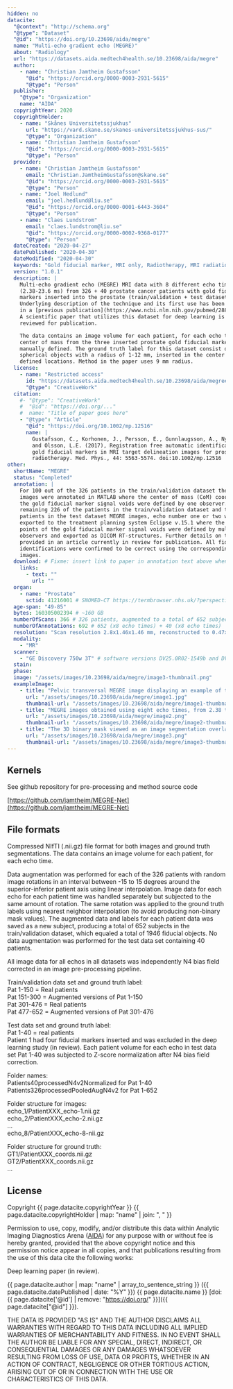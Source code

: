 ```yaml
---
hidden: no
datacite:
  "@context": "http://schema.org"
  "@type": "Dataset"
  "@id": "https://doi.org/10.23698/aida/megre"
  name: "Multi-echo gradient echo (MEGRE)"
  about: "Radiology"
  url: "https://datasets.aida.medtech4health.se/10.23698/aida/megre"
  author:
    - name: "Christian Jamtheim Gustafsson"
      "@id": "https://orcid.org/0000-0003-2931-5615"
      "@type": "Person"
  publisher:
    "@type": "Organization"
    name: "AIDA"
  copyrightYear: 2020
  copyrightHolder:
    - name: "Skånes Universitetssjukhus"
      url: "https://vard.skane.se/skanes-universitetssjukhus-sus/"
      "@type": "Organization"
    - name: "Christian Jamtheim Gustafsson"
      "@id": "https://orcid.org/0000-0003-2931-5615"
      "@type": "Person"
  provider:
    - name: "Christian Jamtheim Gustafsson"
      email: "Christian.JamtheimGustafsson@skane.se"
      "@id": "https://orcid.org/0000-0003-2931-5615"
      "@type": "Person"
    - name: "Joel Hedlund"
      email: "joel.hedlund@liu.se"
      "@id": "https://orcid.org/0000-0001-6443-3604"
      "@type": "Person"
    - name: "Claes Lundstrom"
      email: "claes.lundstrom@liu.se"
      "@id": "https://orcid.org/0000-0002-9368-0177"
      "@type": "Person"
  dateCreated: "2020-04-27"
  datePublished: "2020-04-30"
  dateModified: "2020-04-30"
  keywords: "Gold fiducial marker, MRI only, Radiotherapy, MRI radiation therapy, Prostate, Cancer, Radiology"
  version: "1.0.1"
  description: |
    Multi-echo gradient echo (MEGRE) MRI data with 8 different echo times
    (2.38-23.6 ms) from 326 + 40 prostate cancer patients with gold fiducial
    markers inserted into the prostate (train/validation + test dataset).
    Underlying description of the technique and its first use has been described
    in a [previous publication](https://www.ncbi.nlm.nih.gov/pubmed/28803447).
    A scientific paper that utilizes this dataset for deep learning is being
    reviewed for publication.

    The data contains an image volume for each patient, for each echo time. The
    center of mass from the three inserted prostate gold fiducial markers was
    manually defined. The ground truth label for this dataset consist of
    spherical objects with a radius of 1-12 mm, inserted in the center of mass
    defined locations. Method in the paper uses 9 mm radius.
  license:
    - name: "Restricted access"
      id: "https://datasets.aida.medtech4health.se/10.23698/aida/megre#license"
      "@type": "CreativeWork"
  citation:
    #- "@type": "CreativeWork"
    #  "@id": "https://doi.org/..."
    #  name: "Title of paper goes here"
    - "@type": "Article"
      "@id": "https://doi.org/10.1002/mp.12516"
      name: |
        Gustafsson, C., Korhonen, J., Persson, E., Gunnlaugsson, A., Nyholm, T.
        and Olsson, L.E. (2017), Registration free automatic identification of
        gold fiducial markers in MRI target delineation images for prostate
        radiotherapy. Med. Phys., 44: 5563-5574. doi:10.1002/mp.12516
other:
  shortName: "MEGRE"
  status: "Completed"
  annotation: |
    For 100 out of the 326 patients in the train/validation dataset the MEGRE
    images were annotated in MATLAB where the center of mass (CoM) coordinates of
    the gold fiducial marker signal voids were defined by one observer. For the
    remaining 226 of the patients in the train/validation dataset and the 40
    patients in the test dataset MEGRE images, echo number one or two was
    exported to the treatment planning system Eclipse v.15.1 where the CoM
    points of the gold fiducial marker signal voids were defined by multiple
    observers and exported as DICOM RT-structures. Further details on this are
    provided in an article currently in review for publication. All fiducial
    identifications were confirmed to be correct using the corresponding CT
    images.
  download: # Fixme: insert link to paper in annotation text above when published.
    links:
      - text: ""
        url: ""
  organ:
    - name: "Prostate"
      sctid: 41216001 # SNOMED-CT https://termbrowser.nhs.uk/?perspective=full&conceptId1=%s
  age-span: "49-85"
  bytes: 160305002394 # ~160 GB
  numberOfScans: 366 # 326 patients, augmented to a total of 652 subjects (x8 echo times) for train/validation dataset. 40 additional patients for a test dataset (x8 echo times).
  numberOfAnnotations: 692 # 652 (x8 echo times) + 40 (x8 echo times)
  resolution: "Scan resolution 2.8x1.46x1.46 mm, reconstructed to 0.47x0.47x2.8 mm. Each patient has 28-34 slices with 512x512 image matrix." # 2.8 mm scan slice thickness and an in-plane scan resolution of 1.46 mm x 1.46 mm (reconstructed to 0.47 mm x 0.47 mm), yielding an image matrix size of 512x512 with 28 to 34 slices for each patient and each echo.
  modality:
    - "MR"
  scanner:
    - "GE Discovery 750w 3T" # software versions DV25.0R02-1549b and DV26.0R03-1831b
  stain:
  phase:
  image: "/assets/images/10.23698/aida/megre/image3-thumbnail.png"
  exampleImage:
    - title: "Pelvic transversal MEGRE image displaying an example of the first echo."
      url: "/assets/images/10.23698/aida/megre/image1.jpg"
      thumbnail-url: "/assets/images/10.23698/aida/megre/image1-thumbnail.png"
    - title: "MEGRE images obtained using eight echo times, from 2.38 to 23.6 ms, for two different patients."
      url: "/assets/images/10.23698/aida/megre/image2.png"
      thumbnail-url: "/assets/images/10.23698/aida/megre/image2-thumbnail.png"
    - title: "The 3D binary mask viewed as an image segmentation overlaid on the MEGRE images, seen in orthogonal views for echo 1."
      url: "/assets/images/10.23698/aida/megre/image3.png"
      thumbnail-url: "/assets/images/10.23698/aida/megre/image3-thumbnail.png"
---
```

## Kernels
See github repository for pre-processing and method source code

[https://github.com/jamtheim/MEGRE-Net](https://github.com/jamtheim/MEGRE-Net)

## File formats
Compressed NIfTI (.nii.gz) file format for both images and ground truth
segmentations. The data contains an image volume for each patient, for each echo
time.

Data augmentation was performed for each of the 326 patients with random image
rotations in an interval between -15 to 15 degrees around the superior-inferior
patient axis using linear interpolation. Image data for each echo for each
patient time was handled separately but subjected to the same amount of
rotation. The same rotation was applied to the ground truth labels using nearest
neighbor interpolation (to avoid producing non-binary mask values). The
augmented data and labels for each patient data was saved as a new subject,
producing a total of 652 subjects in the train/validation dataset, which equaled
a total of 1946 fiducial objects. No data augmentation was performed for the
test data set containing 40 patients.  

All image data for all echos in all datasets was independently N4 bias field
corrected in an image pre-processing pipeline.

Train/validation data set and ground truth label:  
Pat 1-150 = Real patients  
Pat 151-300 = Augmented versions of Pat 1-150  
Pat 301-476 = Real patients  
Pat 477-652 = Augmented versions of Pat 301-476  

Test data set and ground truth label:  
Pat 1-40 = real patients  
Patient 1 had four fiducial markers inserted and was excluded in the deep
learning study (in review). Each patient volume for each echo in test data set
Pat 1-40 was subjected to Z-score normalization after N4 bias field correction.  

Folder names:  
Patients40processedN4v2Normalized for Pat 1-40  
Patients326processedPooledAugN4v2 for Pat 1-652  

Folder structure for images:  
echo_1/PatientXXX_echo-1.nii.gz  
echo_2/PatientXXX_echo-2.nii.gz  
…  
echo_8/PatientXXX_echo-8-nii.gz  

Folder structure for ground truth:  
GT1/PatientXXX_coords.nii.gz  
GT2/PatientXXX_coords.nii.gz  
…  

## License
Copyright
{{ page.datacite.copyrightYear }}
{{ page.datacite.copyrightHolder | map: "name" |  join: ", " }}

Permission to use, copy, modify, and/or distribute this data within Analytic
Imaging Diagnostics Arena ([AIDA](https://medtech4health.se/aida)) for any
purpose with or without fee is hereby granted, provided that the above copyright
notice and this permission notice appear in all copies, and that publications
resulting from the use of this data cite the following works:

Deep learning paper (in review).

{{ page.datacite.author | map: "name" | array_to_sentence_string }}
({{ page.datacite.datePublished | date: "%Y" }})
{{ page.datacite.name }}
[doi:{{ page.datacite['@id'] | remove: "https://doi.org/" }}]({{ page.datacite["@id"] }}).

THE DATA IS PROVIDED "AS IS" AND THE AUTHOR DISCLAIMS ALL WARRANTIES WITH REGARD
TO THIS DATA INCLUDING ALL IMPLIED WARRANTIES OF MERCHANTABILITY AND FITNESS. IN
NO EVENT SHALL THE AUTHOR BE LIABLE FOR ANY SPECIAL, DIRECT, INDIRECT, OR
CONSEQUENTIAL DAMAGES OR ANY DAMAGES WHATSOEVER RESULTING FROM LOSS OF USE, DATA
OR PROFITS, WHETHER IN AN ACTION OF CONTRACT, NEGLIGENCE OR OTHER TORTIOUS
ACTION, ARISING OUT OF OR IN CONNECTION WITH THE USE OR CHARACTERISTICS OF THIS
DATA.
